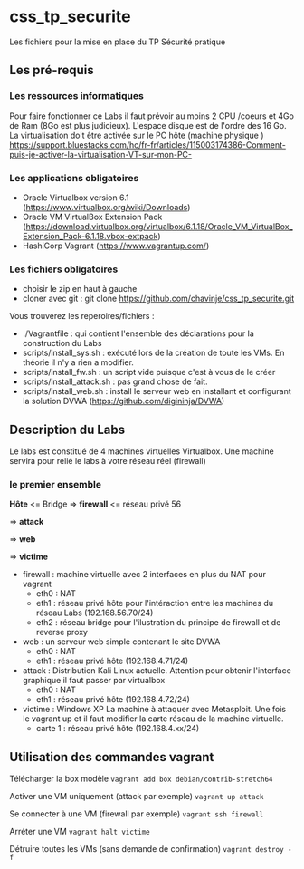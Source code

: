 # css_tp_securite

Les fichiers pour la mise en place du TP Sécurité pratique

## Les pré-requis

### Les ressources informatiques

Pour faire fonctionner ce Labs il faut prévoir au moins 2 CPU /coeurs et 4Go de Ram (8Go est plus judicieux). L'espace disque est de l'ordre des 16 Go.
La virtualisation doit être activée sur le PC hôte (machine physique ) https://support.bluestacks.com/hc/fr-fr/articles/115003174386-Comment-puis-je-activer-la-virtualisation-VT-sur-mon-PC-

### Les applications obligatoires

* Oracle Virtualbox version 6.1 (<https://www.virtualbox.org/wiki/Downloads>)
* Oracle VM VirtualBox Extension Pack (<https://download.virtualbox.org/virtualbox/6.1.18/Oracle_VM_VirtualBox_Extension_Pack-6.1.18.vbox-extpack>)
* HashiCorp Vagrant (<https://www.vagrantup.com/>)

### Les fichiers obligatoires

* choisir le zip en haut à gauche
* cloner avec git : git clone https://github.com/chavinje/css_tp_securite.git

Vous trouverez les reperoires/fichiers :

* ./Vagrantfile : qui contient l'ensemble des déclarations pour la construction du Labs
* scripts/install_sys.sh : exécuté lors de la création de toute les VMs. En théorie il n'y a rien a modifier.
* scripts/install_fw.sh : un script vide puisque c'est à vous de le créer
* scripts/install_attack.sh : pas grand chose de fait. 
* scripts/install_web.sh : install le serveur web en installant et configurant la solution DVWA (https://github.com/digininja/DVWA)

## Description du Labs

Le labs est constitué de 4 machines virtuelles Virtualbox.
Une machine servira pour relié le labs à votre réseau réel (firewall)

### le premier ensemble

<b>Hôte</b> <= Bridge => <b>firewall</b> <= réseau privé 56 

=> <b>attack</b>

=> <b>web</b>

=> <b>victime</b>

* firewall : machine virtuelle avec 2 interfaces en plus du NAT pour vagrant
  * eth0 : NAT 
  * eth1 : réseau privé hôte pour l'intéraction entre les machines du réseau Labs (192.168.56.70/24)
  * eth2 : réseau bridge pour l'ilustration du principe de firewall et de reverse proxy
* web : un serveur web simple contenant le site DVWA
  * eth0 : NAT
  * eth1 : réseau privé hôte (192.168.4.71/24)
* attack : Distribution Kali Linux actuelle. Attention pour obtenir l'interface graphique il faut passer par virtualbox
  * eth0 : NAT
  * eth1 : réseau privé hôte (192.168.4.72/24)
* victime : Windows XP La machine à attaquer avec Metasploit. Une fois le vagrant up et il faut modifier la carte réseau de la machine virtuelle. 
  * carte 1 : réseau privé hôte (192.168.4.xx/24)

## Utilisation des commandes vagrant

Télécharger la box modèle
    ```vagrant add box debian/contrib-stretch64```

Activer une VM uniquement (attack par exemple)
    ```vagrant up attack```

Se connecter à une VM (firewall par exemple)
    ```vagrant ssh firewall```

Arréter une VM
    ```vagrant halt victime```

Détruire toutes les VMs (sans demande de confirmation)
    ```vagrant destroy -f```
